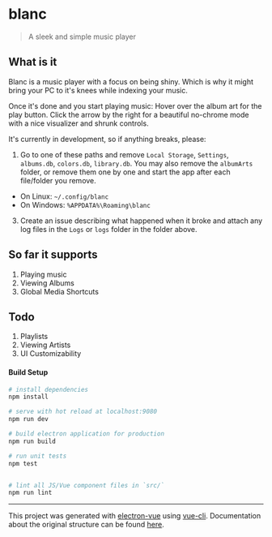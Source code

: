 # blanc

> A sleek and simple music player

## What is it

Blanc is a music player with a focus on being shiny. Which is why it might bring your PC to it's knees while indexing your music.

Once it's done and you start playing music: Hover over the album art for the play button. Click the arrow by the right for a beautiful no-chrome mode with a nice visualizer and shrunk controls.

It's currently in development, so if anything breaks, please:

1. Go to one of these paths and remove `Local Storage`, `Settings`, `albums.db`, `colors.db`, `library.db`. You may also remove the `albumArts` folder, or remove them one by one and start the app after each file/folder you remove.
  - On Linux: `~/.config/blanc`
  - On Windows: `%APPDATA%\Roaming\blanc`
3. Create an issue describing what happened when it broke and attach any log files in the `Logs` or `logs` folder in the folder above.

## So far it supports

1. Playing music
2. Viewing Albums
3. Global Media Shortcuts

## Todo

1. Playlists
2. Viewing Artists
3. UI Customizability

#### Build Setup

``` bash
# install dependencies
npm install

# serve with hot reload at localhost:9080
npm run dev

# build electron application for production
npm run build

# run unit tests
npm test


# lint all JS/Vue component files in `src/`
npm run lint

```

---

This project was generated with [electron-vue](https://github.com/SimulatedGREG/electron-vue) using [vue-cli](https://github.com/vuejs/vue-cli). Documentation about the original structure can be found [here](https://simulatedgreg.gitbooks.io/electron-vue/content/index.html).
